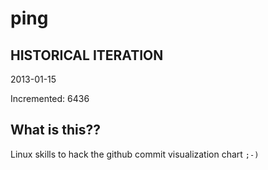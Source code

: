 # ping

## HISTORICAL ITERATION
2013-01-15

Incremented: 6436

## What is this?? 
Linux skills to hack the github commit visualization chart `;-)`
